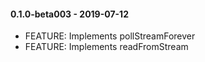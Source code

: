 #### 0.1.0-beta003 - 2019-07-12
* FEATURE: Implements pollStreamForever
* FEATURE: Implements readFromStream
